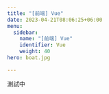 ```yaml
---
title: "[前端] Vue"
date: 2023-04-21T08:06:25+06:00
menu:
  sidebar:
    name: "[前端] Vue"
    identifier: Vue
    weight: 40
hero: boat.jpg

---
```

測試中